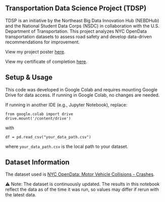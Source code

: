 ## Transportation Data Science Project (TDSP)
TDSP is an initiative by the Northeast Big Data Innovation Hub (NEBDHub) and the National Student Data Corps (NSDC) in collaboration with the U.S. Department of Transportation. This project analyzes NYC OpenData transportation datasets to assess road safety and develop data-driven recommendations for improvement.

View my project poster [here](./TDSP_Poster.pdf).

View my certificate of completion [here](./TDSP_certificate.pdf).

## Setup & Usage
This code was developed in Google Colab and requires mounting Google Drive for data access. If running in Google Colab, no changes are needed.

If running in another IDE (e.g., Jupyter Notebook), replace:

```
from google.colab import drive
drive.mount('/content/drive')
```
with
```
df = pd.read_csv("your_data_path.csv")
```

where `your_data_path.csv` is the local path to your dataset.

## Dataset Information

The dataset used is [NYC OpenData: Motor Vehicle Collisions - Crashes](https://data.cityofnewyork.us/Public-Safety/Motor-Vehicle-Collisions-Crashes/h9gi-nx95).

⚠️ Note: The dataset is continuously updated. The results in this notebook reflect the data as of the time it was run, so values may differ if rerun with the latest data.
